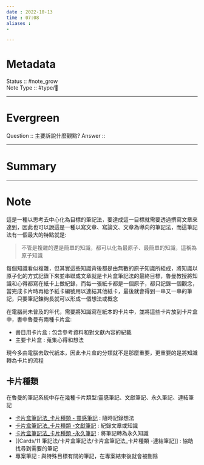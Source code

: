```yaml
---
date : 2022-10-13
time : 07:08
aliases :
- 

---
```


# Metadata
Status :: #note_grow <br>
Note Type :: #type/📘 <br>

---
# Evergreen
Question :: 主要訴說什麼觀點?
Answer :: 


---

# Summary


---

# Note
這是一種以思考去中心化為目標的筆記法，要達成這一目標就需要透過撰寫文章來達到，因此也可以說這是一種以寫文章、寫論文、文章為導向的筆記法，而這筆記法有一個最大的特點就是: 
>不管是複雜的還是簡單的知識，都可以化為最原子、最簡單的知識，這稱為原子知識

每個知識看似複雜，但其實這些知識背後都是由無數的原子知識所組成，將知識以原子化的方式記錄下來並串聯成文章就是卡片盒筆記法的最終目標，魯曼教授將知識和心得都寫在紙卡上做紀錄，而每一張紙卡都是一個原子，都只記錄一個觀念，當完成卡片時再給予紙卡編號用以連結其他紙卡，最後就會得到一串又一串的筆記，只要筆記鍊夠長就可以形成一個想法或概念

在電腦尚未普及的年代，需要將知識寫在紙本的卡片中，並將這些卡片放到卡片盒中，書中魯曼有兩種卡片盒:
- 書目用卡片盒 : 包含參考資料和對文獻內容的紀載
- 主要卡片盒 : 蒐集心得和想法

現今多由電腦去取代紙本，因此卡片盒的分類就不是那麼重要，更重要的是將知識轉為卡片的流程

## 卡片種類
在魯曼的筆記系統中存在幾種卡片類型:靈感筆記、文獻筆記、永久筆記、連結筆記
- [卡片盒筆記法_卡片種類 - 靈感筆記](Cards/11%20筆記法/卡片盒筆記法/卡片盒筆記法_卡片種類%20-%20靈感筆記.md) : 隨時記錄想法
- [卡片盒筆記法_卡片種類 -文獻筆記](Cards/11%20筆記法/卡片盒筆記法/卡片盒筆記法_卡片種類%20-文獻筆記.md) : 紀錄文章或知識
- [卡片盒筆記法_卡片種類 -永久筆記](Cards/11%20筆記法/卡片盒筆記法/卡片盒筆記法_卡片種類%20-永久筆記.md) : 將筆記轉為永久知識
- [[Cards/11 筆記法/卡片盒筆記法/卡片盒筆記法_卡片種類 -連結筆記]] : 協助找尋到需要的筆記
- 專案筆記 : 與特殊目標有關的筆記，在專案結束後就會被刪除

